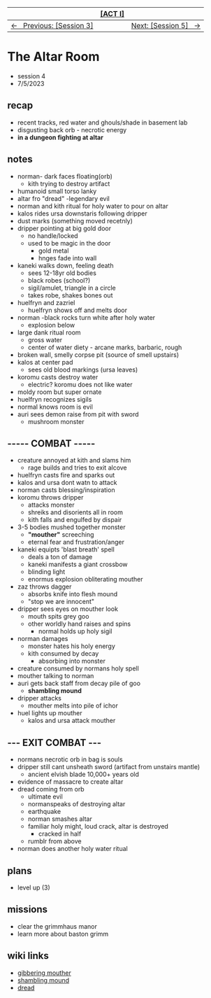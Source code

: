 <style>table { width: 100%;}</style>

| | [[ACT I]](/grimmhaus/act-I/) | |
| :--- | :----: | ---: |
| [&larr; &nbsp; Previous: [Session 3]](./23-6-28.md) | | [Next: [Session 5] &nbsp; &rarr;](./23-7-12.md) |

# The Altar Room
- session 4
- 7/5/2023  
 
## recap
- recent tracks, red water and ghouls/shade in basement lab
- disgusting back orb - necrotic energy
- **in a dungeon fighting at altar**

## notes
- norman- dark faces floating(orb)
    - kith trying to destroy artifact
- humanoid small torso lanky
- altar fro "dread" -legendary evil
- norman and kith ritual for holy water to pour on altar
- kalos rides ursa downstaris following dripper
- dust marks (something moved recetnly)
- dripper pointing at big gold door
    - no handle/locked
    - used to be magic in the door
        - gold metal
        - hnges fade into wall
- kaneki walks down, feeling death
    - sees 12-18yr old bodies
    - black robes (school?)
    - sigil/amulet, triangle in a circle
    - takes robe, shakes bones out
- huelfryn and zazriel
    - huelfryn shows off and melts door
- norman -black rocks turn white after holy water
    - explosion below
- large dank ritual room
    - gross water
    - center of water diety - arcane marks, barbaric, rough
- broken wall, smelly corpse pit (source of smell upstairs)
- kalos at center pad
    -  sees old blood markings (ursa leaves)
- koromu casts destroy water
    - electric? koromu does not like water
- moldy room but super ornate
- huelfryn recognizes sigils
- normal knows room is evil
- auri sees demon raise from pit with sword
    - mushroom monster

## ----- COMBAT -----
- creature annoyed at kith and slams him
    - rage builds and tries to exit alcove
- huelfryn casts fire and sparks out
- kalos and ursa dont watn to attack
- norman casts blessing/inspiration
- koromu throws dripper
    - attacks monster
    - shreiks and disorients all in room
    - kith falls and engulfed by dispair
- 3-5 bodies mushed together monster
    - **"mouther"** screeching
    - eternal fear and frustration/anger
- kaneki equipts 'blast breath' spell
    - deals a ton of damage
    - kaneki manifests a giant crossbow
    - blinding light
    - enormus explosion obliterating mouther
- zaz throws dagger
    - absorbs knife into flesh mound
    - "stop we are innocent"
- dripper sees eyes on mouther look
    - mouth spits grey goo
    - other worldly hand raises and spins
        - normal holds up holy sigil
- norman damages
    - monster hates his holy energy
    - kith consumed by decay
        - absorbing into monster
- creature consumed by normans holy spell
- mouther talking to norman
- auri gets back staff from decay pile of goo
    - **shambling mound**
- dripper attacks
    - mouther melts into pile of ichor
- huel lights up mouther
    - kalos and ursa attack mouther

## --- EXIT COMBAT ---

- normans necrotic orb in bag is souls
- dripper still cant unsheath sword (artifact from unstairs mantle)
    - ancient elvish blade 10,000+ years old
- evidence of massacre to create altar
- dread coming from orb
    - ultimate evil
    - normanspeaks of destroying altar
    - earthquake
    - norman smashes altar
    - familiar holy might, loud crack, altar is destroyed 
        - cracked in half
    - rumblr from above
- norman does another holy water ritual

 
## plans
- level up (3)

## missions
- clear the grimmhaus manor
- learn more about baston grimm

## wiki links
- [gibbering mouther](../lore.md#gibbering-mouther)
- [shambling mound](../lore.md#shambling-mound)
- [dread](../lore.md#dread)

